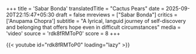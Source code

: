 +++
title = 'Sabar Bonda'
translatedTitle = "Cactus Pears"
date = 2025-09-20T22:15:47+05:30
draft = false
mreviews = ["Sabar Bonda"]
critics = ['Anupama Chopra']
subtitle = "A lyrical, languid journey of self-discovery and belonging that offers hope even in difficult circumstances"
media = 'video'
source = 'rdk8fRMToP0'
score = 8
+++

{{< youtube id="rdk8fRMToP0" loading="lazy" >}}
